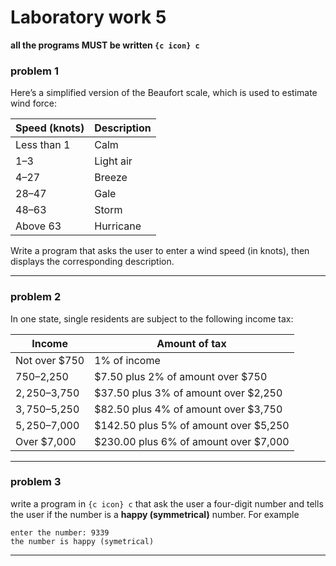 # Laboratory work 5
**all the programs MUST be written `{c icon} c`**
### problem 1
Here’s a simplified version of the Beaufort scale, which is used to estimate wind force:

Speed (knots) | Description
-- | --
Less than 1 | Calm
1–3 | Light air
4–27 | Breeze
28–47 | Gale
48–63 | Storm
Above 63 | Hurricane

Write a program that asks the user to enter a wind speed (in knots), then displays the corresponding description.

---

### problem 2
In one state, single residents are subject to the following income tax:

Income | Amount of tax
-- | --
Not over $750 | 1% of income
$750–$2,250   | $7.50 plus 2% of amount over $750
$2,250–$3,750 | $37.50 plus 3% of amount over $2,250
$3,750–$5,250 | $82.50 plus 4% of amount over $3,750
$5,250–$7,000 | $142.50 plus 5% of amount over $5,250
Over $7,000   | $230.00 plus 6% of amount over $7,000

---

### problem 3
write a program in `{c icon} c` that ask the user a four-digit number and tells the user if the number is a **happy (symmetrical)** number. For example
```
enter the number: 9339
the number is happy (symetrical)
```
---
